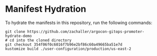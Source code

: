 # Manifest Hydration

To hydrate the manifests in this repository, run the following commands:

```shell
git clone https://github.com/zachaller/argocon-gitops-promoter-hydrate-demo
# cd into the cloned directory
git checkout 354f06f0c6016f7b96e2bf86c60a49665ba51e7d
kustomize build ./user-configuration/production/us-east-2
```
